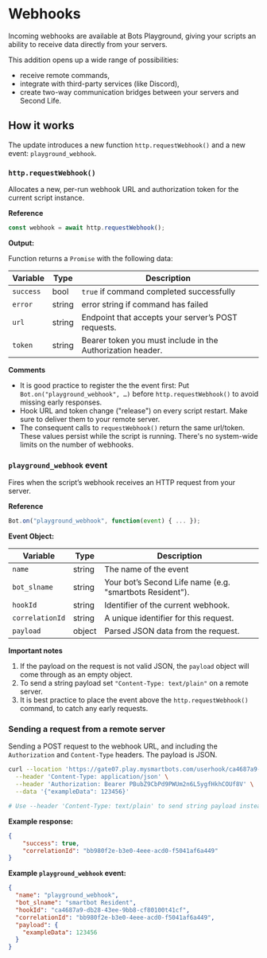 # Webhooks

Incoming webhooks are available at Bots Playground, giving your scripts an ability to receive data directly from your servers.

This addition opens up a wide range of possibilities:
- receive remote commands,
- integrate with third-party services (like Discord),
- create two-way communication bridges between your servers and Second Life.

## How it works

The update introduces a new function `http.requestWebhook()` and a new event: `playground_webhook`.

### `http.requestWebhook()`

Allocates a new, per-run webhook URL and authorization token for the current script instance.

**Reference**
```javascript
const webhook = await http.requestWebhook();
```

**Output:**

Function returns a `Promise` with the following data:

| Variable  | Type   | Description                                                     |
|-----------|--------|-----------------------------------------------------------------|
| `success` | bool   | `true` if command completed successfully                        |
| `error`   | string | error string if command has failed                              |
| `url`     | string | Endpoint that accepts your server’s POST requests.              |
| `token`   | string | Bearer token you must include in the Authorization header.      |

**Comments**

- It is good practice to register the the event first: Put `Bot.on("playground_webhook", …)` before `http.requestWebhook()` to avoid missing early responses.
- Hook URL and token change ("release") on every script restart. Make sure to deliver them to your remote server.
- The consequent calls to `requestWebhook()` return the same url/token. These values persist while the script is running. There's no system-wide limits on the number of webhooks.

### `playground_webhook` event

Fires when the script’s webhook receives an HTTP request from your server.

**Reference**
```javascript
Bot.on("playground_webhook", function(event) { ... });
```

**Event Object:**

| Variable        | Type   | Description                                               |
|-----------------|--------|-----------------------------------------------------------|
| `name`          | string | The name of the event                                     |
| `bot_slname`    | string | Your bot’s Second Life name (e.g. "smartbots Resident").  |
| `hookId`        | string | Identifier of the current webhook.                        |
| `correlationId` | string | A unique identifier for this request.                     |
| `payload`       | object | Parsed JSON data from the request.                        |

**Important notes**

1. If the payload on the request is not valid JSON, the `payload` object will come through as an empty object.
2. To send a string payload set `"Content-Type: text/plain"` on a remote server.
3. It is best practice to place the event above the `http.requestWebhook()` command, to catch any early requests.

### Sending a request from a remote server

Sending a POST request to the webhook URL, and including the `Authorization` and `Content-Type` headers. The payload is JSON.

```bash
curl --location 'https://gate07.play.mysmartbots.com/userhook/ca4687a9-db28-43ee-9bb8-cf80100t41cf' \
  --header 'Content-Type: application/json' \
  --header 'Authorization: Bearer PBubZ9CbPd9PWUm2n6L5ygfHkhCOUf8V' \
  --data '{"exampleData": 123456}'

# Use --header 'Content-Type: text/plain' to send string payload instead of JSON
```

**Example response:**
```json
{
    "success": true,
    "correlationId": "bb980f2e-b3e0-4eee-acd0-f5041af6a449"
}
```

**Example `playground_webhook` event:**
```json
{
  "name": "playground_webhook",
  "bot_slname": "smartbot Resident",
  "hookId": "ca4687a9-db28-43ee-9bb8-cf80100t41cf",
  "correlationId": "bb980f2e-b3e0-4eee-acd0-f5041af6a449",
  "payload": {
    "exampleData": 123456
  }
}
```